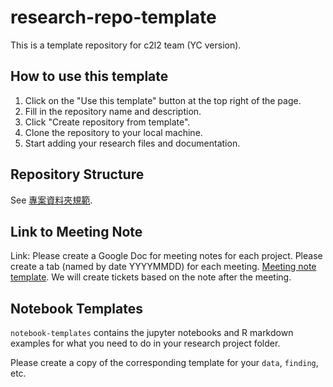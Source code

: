 # research-repo-template
This is a template repository for c2l2 team (YC version).

## How to use this template
1. Click on the "Use this template" button at the top right of the page.
2. Fill in the repository name and description.
3. Click "Create repository from template".
4. Clone the repository to your local machine.
5. Start adding your research files and documentation.

## Repository Structure
See [專案資料夾規範](https://docs.google.com/document/d/1sl6gEFMdmiGsiNjLe17UmZ30xKxq15U0Mb2B-Jvusxg/edit?usp=sharing).

## Link to Meeting Note 
Link:
Please create a Google Doc for meeting notes for each project. Please create a tab (named by date YYYYMMDD) for each meeting. [Meeting note template](https://docs.google.com/document/d/1vp1DItfbCN4shOsO1ZbVJf6z8bKySTxFDYsEbWRH10E/). We will create tickets based on the note after the meeting.

## Notebook Templates
`notebook-templates` contains the jupyter notebooks and R markdown examples for what you need to do in your research project folder.

Please create a copy of the corresponding template for your `data`, `finding`, etc.
